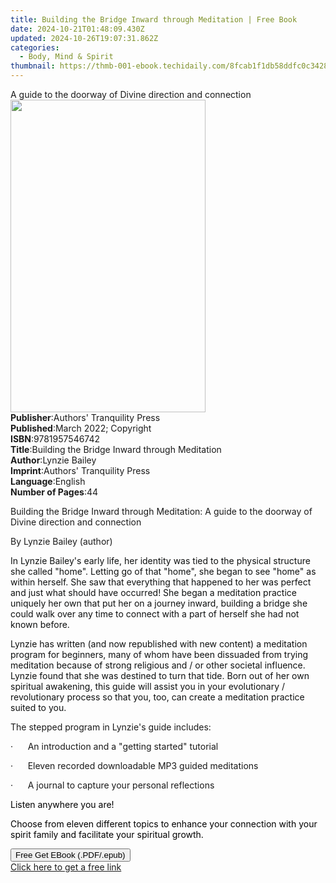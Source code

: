 ```yaml
---
title: Building the Bridge Inward through Meditation | Free Book
date: 2024-10-21T01:48:09.430Z
updated: 2024-10-26T19:07:31.862Z
categories:
  - Body, Mind & Spirit
thumbnail: https://thmb-001-ebook.techidaily.com/8fcab1f1db58ddfc0c3428630b06ab2ca810369a1fad5b584b7e2cb8e629bf31.jpg
---
```

<main id="book-container">
  <div class="flex flex-col">
    <div class="book-brief flex-1 py-6 px-4 sm:p-6 md:py-10 md:px-8">
      <!-- brief-->
      <div class="book-brief-main">
        A guide to the doorway of Divine direction and connection
      </div>
    </div>
    <div
      class="book-meta-info flex-1 grid gap-4 col-start-1 col-end-3 row-start-1 sm:mb-6 sm:grid-cols-4 lg:gap-6 lg:col-start-2 lg:row-end-6 lg:row-span-6 lg:mb-0"
    >
      <div
        class="book-meta-info-left place-content-center mt-4 p-4 text-sm leading-6 col-start-2 col-span-2 dark:text-slate-400"
      >
        <img
          class="w-full h-500 object-cover rounded-lg sm:h-255 sm:col-span-2 lg:col-span-full"
          src="https://img-001-ebook.techidaily.com/faa8ae92e6465588587a035249610c8848be3094bd14c2db37fb20e131b40c4e.jpg"
          alt=""
          width="312"
          height="500"
        />
      </div>
      <div
        class="book-meta-info-right mt-2 col-start-1 row-start-2 col-span-3 self-center"
      >
        <!-- meta data  -->
        <div class="flex flex-col px-4 md:px-8">
          <div class="flex-1">
            <strong>Publisher</strong>:<span class="px-2"
              >Authors&#39; Tranquility Press</span
            >
          </div>
          <div class="flex-1">
            <strong>Published</strong>:<span class="px-2"
              >March 2022; Copyright</span
            >
          </div>
          <div class="flex-1">
            <strong>ISBN</strong>:<span class="px-2">9781957546742</span>
          </div>
          <div class="flex-1">
            <strong>Title</strong>:<span class="px-2"
              >Building the Bridge Inward through Meditation</span
            >
          </div>
          <div class="flex-1">
            <strong>Author</strong>:<span class="px-2">Lynzie Bailey</span>
          </div>
          <div class="flex-1">
            <strong>Imprint</strong>:<span class="px-2"
              >Authors&#39; Tranquility Press</span
            >
          </div>
          <div class="flex-1">
            <strong>Language</strong>:<span class="px-2">English</span>
          </div>
          <div class="flex-1">
            <strong>Number of Pages</strong>:<span class="px-2">44</span>
          </div>
        </div>
      </div>
    </div>
    <div class="book-description flex-1 py-6 px-4 sm:p-6 md:py-10 md:px-8">
      <div class="book-description-main">
        <div accordion-content="" id="description">
          <p>
            Building the Bridge Inward through Meditation: A guide to the
            doorway of Divine direction and connection
          </p>
          <p>By Lynzie Bailey (author)</p>
          <p>
            <span style="color: rgb(15, 17, 17)"
              >In Lynzie Bailey's early life, her identity was tied to the
              physical structure she called "home". Letting go of that "home",
              she began to see "home" as within herself. She saw that everything
              that happened to her was perfect and just what should have
              occurred! She began a meditation practice uniquely her own that
              put her on a journey inward, building a bridge she could walk over
              any time to connect with a part of herself she had not known
              before.</span
            >
          </p>
          <p>
            <span style="color: rgb(15, 17, 17)"
              >Lynzie has written (and now republished with new content) a
              meditation program for beginners, many of whom have been dissuaded
              from trying meditation because of strong religious and / or other
              societal influence. Lynzie found that she was destined to turn
              that tide. Born out of her own spiritual awakening, this guide
              will assist you in your evolutionary / revolutionary process so
              that you, too, can create a meditation practice suited to you.
            </span>
          </p>
          <p>The stepped program in Lynzie's guide includes:</p>
          <p>
            ·&nbsp;&nbsp;&nbsp;&nbsp;&nbsp;&nbsp;An introduction and a "getting
            started" tutorial
          </p>
          <p>
            ·&nbsp;&nbsp;&nbsp;&nbsp;&nbsp;&nbsp;Eleven recorded downloadable
            MP3 guided meditations
          </p>
          <p>
            ·&nbsp;&nbsp;&nbsp;&nbsp;&nbsp;&nbsp;A journal to capture your
            personal reflections
          </p>
          <p>
            <span style="color: rgb(0, 0, 0)">Listen anywhere you are!</span>
          </p>
          <p>
            <span style="color: rgb(0, 0, 0)"
              >Choose from eleven different topics to enhance your connection
              with your spirit family and facilitate your spiritual
              growth.</span
            >
          </p>
        </div>
        <div class="accordion-fader"></div>
      </div>
    </div>
    <div class="book-excerpts flex-1 py-6 px-4 sm:p-6 md:py-10 md:px-8"></div>
    <div
      class="book-about-author flex-1 py-6 px-4 sm:p-6 md:py-10 md:px-8"
    ></div>
    <div class="book-free-get flex-1 py-6 px-4 sm:p-6 md:py-10 md:px-8">
      <button
        id="btn-free-get"
        class="bg-blue-500 hover:bg-blue-700 text-white font-bold py-2 px-4 rounded"
      >
        Free Get EBook (.PDF/.epub)
      </button>
      <div id="countdown-display" class="px-2 text-lg mt-2"></div>
      <a
        id="free-link"
        class="hidden bg-blue-500 hover:bg-blue-700 text-white font-bold py-2 px-4 rounded"
        href="https://www.ebooks.com/en-us/book/210561581/building-the-bridge-inward-through-meditation/lynzie-bailey/"
        target="_blank"
        >Click here to get a free link</a
      >
    </div>
    <script>
      let countdownTime = 0;
      let countdownInterval = null;
      document
        .getElementById('btn-free-get')
        .addEventListener('click', startCountdown);
      function startCountdown() {
        countdownTime = new Date().getTime() + 60000 * 3;
        countdownInterval = setInterval(updateCountdown, 1000);
        document.getElementById('btn-free-get').disabled = true;
        document
          .getElementById('btn-free-get')
          .classList.add('bg-gray-500', 'cursor-not-allowed');
      }
      function updateCountdown() {
        let currentTime = new Date().getTime();
        let timeLeft = countdownTime - currentTime;
        let secondsLeft = Math.floor(timeLeft / 1000);
        document.getElementById('countdown-display').innerHTML =
          `Remaining time: ${secondsLeft} seconds.`;
        if (secondsLeft <= 0) {
          clearInterval(countdownInterval);
          document.getElementById('btn-free-get').classList.add('hidden');
          document.getElementById('free-link').classList.remove('hidden');
          document.getElementById('countdown-display').innerHTML = '';
        }
      }
    </script>
  </div>
</main>

<ins class="adsbygoogle"
      style="display:block"
      data-ad-client="ca-pub-7571918770474297"
      data-ad-slot="8358498916"
      data-ad-format="auto"
      data-full-width-responsive="true"></ins>
    